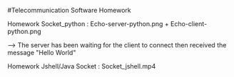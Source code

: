#Telecommunication Software Homework

Homework Socket_python : Echo-server-python.png + Echo-client-python.png 

--> The server has been waiting for the client to connect then received the message "Hello World"

Homework Jshell/Java Socket :   Socket_jshell.mp4
